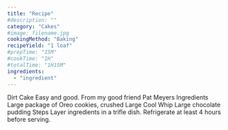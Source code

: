 ```yaml
---
title: "Recipe"
#description: ""
category: "Cakes"
#image: filename.jpg
cookingMethod: "Baking"
recipeYield: "1 loaf"
#prepTime: "15M"
#cookTime: "1H"
#totalTime: "1H15M"
ingredients:
  - "ingredient"
---
```


Dirt Cake
Easy and good. From my good friend Pat Meyers
Ingredients
Large package of Oreo cookies, crushed
Large Cool Whip
Large chocolate pudding
Steps
Layer ingredients in a trifle dish. Refrigerate at least 4 hours before serving.
